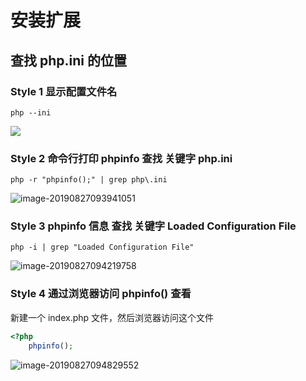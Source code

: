 # 安装扩展

## 查找 php.ini 的位置

### Style 1 显示配置文件名

```shell
php --ini
```
<img src="https://ws1.sinaimg.cn/large/006y8mN6ly1g6e1lqxjkuj310k06674w.jpg">

### Style 2 命令行打印 phpinfo 查找 关键字 php.ini

```shell
php -r "phpinfo();" | grep php\.ini
```

![image-20190827093941051](https://ws3.sinaimg.cn/large/006y8mN6ly1g6dzmnpszdj30xq04gdgi.jpg)

### Style 3 phpinfo 信息 查找 关键字 Loaded Configuration File

```shell
php -i | grep "Loaded Configuration File"
```

![image-20190827094219758](https://ws1.sinaimg.cn/large/006y8mN6ly1g6dzpexx9pj30ws038q3b.jpg)

### Style 4 通过浏览器访问 phpinfo() 查看

新建一个 index.php 文件，然后浏览器访问这个文件

```php
<?php
    phpinfo();
```

![image-20190827094829552](https://ws1.sinaimg.cn/large/006y8mN6ly1g6dzvtu3wmj31fq05kq47.jpg)

